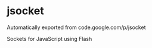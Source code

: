 # jsocket
Automatically exported from code.google.com/p/jsocket

Sockets for JavaScript using Flash
